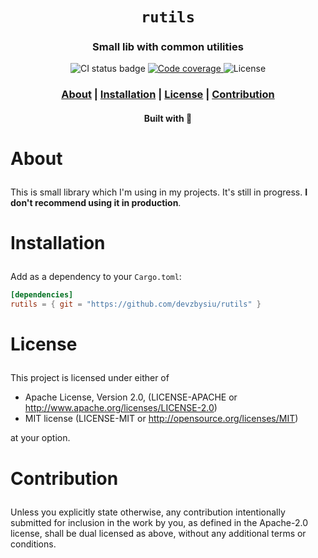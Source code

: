 <div align="center">

  <h1><code>rutils</code></h1>

  <h3>
    <strong>Small lib with common utilities</strong>
  </h3>

  <p>
    <img src="https://img.shields.io/github/workflow/status/devzbysiu/rutils/ci?style=for-the-badge" alt="CI status badge" />
    <a href="https://codecov.io/gh/devzbysiu/rutils">
      <img src="https://img.shields.io/codecov/c/github/devzbysiu/rutils?style=for-the-badge&token=f2339b3de9e44be0a902458a669c1160" alt="Code coverage"/>
    </a>
    <img src="https://img.shields.io/badge/license-MIT%2FAPACHE--2.0-blue?style=for-the-badge" alt="License"/>
  </p>

  <h3>
    <a href="#about">About</a>
    <span> | </span>
    <a href="#installation">Installation</a>
    <span> | </span>
    <a href="#license">License</a>
    <span> | </span>
    <a href="#contribution">Contribution</a>
  </h3>

  <sub><h4>Built with 🦀</h4></sub>
</div>

# <p id="about">About</p>

This is small library which I'm using in my projects. It's still in progress. **I don't recommend using it in production**.

# <p id="installation">Installation</p>

Add as a dependency to your `Cargo.toml`:
```toml
[dependencies]
rutils = { git = "https://github.com/devzbysiu/rutils" }
```

# <p id="license">License</p>

This project is licensed under either of

- Apache License, Version 2.0, (LICENSE-APACHE or http://www.apache.org/licenses/LICENSE-2.0)
- MIT license (LICENSE-MIT or http://opensource.org/licenses/MIT)

at your option.

# <p id="contribution">Contribution</p>


Unless you explicitly state otherwise, any contribution intentionally submitted for inclusion in the work by you, as defined in the Apache-2.0 license, shall be dual licensed as above, without any additional terms or conditions.
